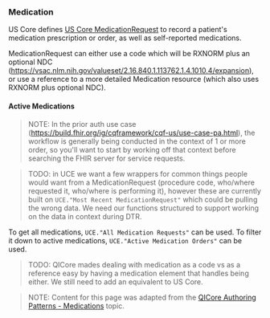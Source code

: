 


### Medication

US Core defines [US Core MedicationRequest](https://hl7.org/fhir/us/core/STU6.1/StructureDefinition-us-core-medicationrequest.html) to record a patient's medication prescription or order, as well as self-reported medications.

MedicationRequest can either use a code which will be RXNORM plus an optional NDC (https://vsac.nlm.nih.gov/valueset/2.16.840.1.113762.1.4.1010.4/expansion), or use a reference to a more detailed Medication resource (which also uses RXNORM plus optional NDC).

#### Active Medications ####

> NOTE: In the prior auth use case (https://build.fhir.org/ig/cqframework/cqf-us/use-case-pa.html), the workflow is generally being conducted in the context of 1 or more order, so you'll want to start by working off that context before searching the FHIR server for service requests.

> TODO: in UCE we want a few wrappers for common things people would want from a MedicationRequest (procedure code, who/where requested it, who/where is performing it), however these are currently built on ```UCE."Most Recent MedicationRequest"``` which could be pulling the wrong data. We need our functions structured to support working on the data in context during DTR.

To get all medications, ```UCE."All Medication Requests"``` can be used. To filter it down to active medications, ```UCE."Active Medication Orders"``` can be used.

> TODO: QICore mades dealing with medication as a code vs as a reference easy by having a medication element that handles being either. We still need to add an equivalent to US Core.

> NOTE: Content for this page was adapted from the [QICore Authoring Patterns - Medications](https://github.com/cqframework/CQL-Formatting-and-Usage-Wiki/wiki/Authoring-Patterns-QICore-v6.0.0#medications) topic.
